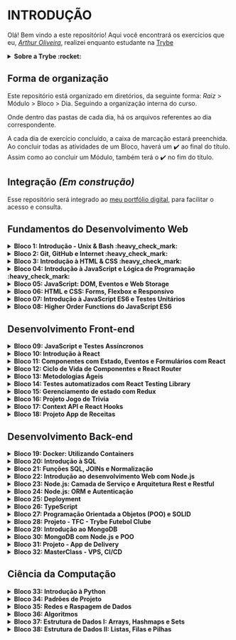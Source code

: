 # INTRODUÇÃO

Olá! Bem vindo a este repositório!
Aqui você encontrará os exercícios que eu, _[Arthur Oliveira](https://www.linkedin.com/in/arthuroliveirasou/)_, realizei enquanto estudante na [Trybe](https://www.betrybe.com/)

<details>
 <summary><strong>Sobre a Trybe :rocket:</strong></summary>
"A Trybe é uma escola do futuro para qualquer pessoa que queira melhorar de vida e construir uma carreira de sucesso em tecnologia, onde a pessoa só paga quando conseguir um bom trabalho."

O programa conta com mais de 1.500 horas de aulas presenciais e online, aborda introdução ao desenvolvimento de software, front-end, back-end, ciência da computação, engenharia de software, metodologias ágeis e habilidades comportamentais.
</details>

## Forma de organização

Este repositório está organizado em diretórios, da seguinte forma: _Raiz_ > Módulo > Bloco > Dia. Seguindo a organização interna do curso.

Onde dentro das pastas de cada dia, há os arquivos referentes ao dia correspondente.

A cada dia de exercício concluído, a caixa de marcação estará preenchida.
Ao concluir todas as atividades de um Bloco, haverá um :heavy_check_mark: ao final do título. Assim como ao concluir um Módulo, também terá o :heavy_check_mark: no fim do título.

## Integração _(Em construção)_
Esse repositório será integrado ao [meu portfólio digital](http://arthuroliveirasou.github.io/), para facilitar o acesso e consulta.

## Fundamentos do Desenvolvimento Web

<details>
 <summary><strong>Bloco 1: Introdução - Unix & Bash :heavy_check_mark:</strong></summary>

- [X] 1.3: _Fundamentos do Desenvolvimento Web_
- [X] 1.3: _Introdução - Unix & Shell_
- [X] 1.3: _Unix & Bash - Parte 1_
- [X] 1.4: _Unix & Bash - Parte 2_
</details>

<details>
 <summary><strong>Bloco 2: Git, GitHub e Internet :heavy_check_mark:</strong></summary>
 
- [X] 2.1: _Git & GitHub - O que é e para que serve?_
- [X] 2.2: _Git & Github - Entendendo os comandos_
- [X] 2.3: _Internet - Entendendo como ela funciona_
</details>

<details>
 <summary><strong>Bloco 3: Introdução à HTML & CSS :heavy_check_mark:</strong></summary>
 
- [X] 3.1: _Introdução - HTML & CSS_
- [X] 3.1: _HTML & CSS - Estruturas de página_
- [X] 3.2: _HTML & CSS - Primeiros passos em CSS_
- [X] 3.3: _HTML & CSS - Seletores e posicionamento_
- [X] 3.4: _HTML Semântico_
- [X] 3.5: _Projeto - Lessons Learned_
</details>

<details>
 <summary><strong>Bloco 04: Introdução à JavaScript e Lógica de Programação :heavy_check_mark:</strong></summary>
 
- [X] 4.1: _Introdução - JavaScript_
- [X] 4.1: _JavaScript - Primeiros passos_
- [X] 4.2: _JavaScript - Array e loop For_
- [X] 4.3: _JavaScript - Lógica de Programação e Algoritmos_
- [X] 4.4: _JavaScript - Objetos e funções_
- [X] 4.5: _Projeto - Playground Functions_
</details>

<details>
 <summary><strong>Bloco 05: JavaScript: DOM, Eventos e Web Storage</strong></summary>
 
- [X] 5.1: _JavaScript - DOM e seletores_
- [ ] 5.2: _JavaScript - Trabalhando com elementos_
- [ ] 5.3: _JavaScript - Eventos_
- [ ] 5.4: _JavaScript - Web Storage_
- [ ] 5.5: _Fundamentos - JavaScript - Projetos_
- [ ] 5.5: _Projeto - Arte com Pixels_
- [ ] 5.6: _Projeto - Lista de tarefas_
- [ ] 5.7: _Projeto - Meme Generator_
- [ ] 5.7: _Projeto - Adivinhe a Cor_
- [ ] 5.7: _Projeto - Carta Misteriosa_
</details>

<details>
 <summary><strong>Bloco 06: HTML e CSS: Forms, Flexbox e Responsivo</strong></summary>
 
- [ ] 6.1: _HTML & CSS - Forms_
- [ ] 6.2: _Bibliotecas JavaScript e Frameworks CSS_
- [ ] 6.3: _Introdução - CSS Flexbox_
- [ ] 6.3: _CSS Flexbox - Parte 1_
- [ ] 6.4: _CSS Flexbox - Parte 2_
- [ ] 6.5: _CSS Responsivo - Mobile First_
- [ ] 6.6: _Projeto - Trybewarts_
</details>

<details>
 <summary><strong>Bloco 07: Introdução à JavaScript ES6 e Testes Unitários</strong></summary>
 
- [ ] 7.1: _JavaScript ES6 - let, const, arrow functions e template literals_
- [ ] 7.2: _JavaScript ES6 - Fluxo de exceção e Objetos_
- [ ] 7.3: _Primeiros passos em Jest_
- [ ] 7.4: _Projeto - JavaScript Testes Unitários_
</details>

<details>
 <summary><strong>Bloco 08: Higher Order Functions do JavaScript ES6</strong></summary>
 
- [ ] 8.1: _JavaScript ES6 - Introdução a Higher Order Functions_
- [ ] 8.2: _JavaScript ES6 - Higher Order Functions - forEach, find, some, every, sort_
- [ ] 8.3: _JavaScript ES6 - Higher Order Functions - map e filter_
- [ ] 8.4: _JavaScript ES6 - Higher Order Functions - reduce_
- [ ] 8.5: _JavaScript ES6 - spread operator, parâmetro rest, destructuring e mais_
- [ ] 8.6: _Projeto - Zoo functions_
</details>


## Desenvolvimento Front-end

<details>
 <summary><strong>Bloco 09: JavaScript e Testes Assíncronos</strong></summary>
 
- [ ] 9.1: _JavaScript Assíncrono e Callbacks_
- [ ] 9.2: _JavaScript Assíncrono - Fetch API e async/await_
- [ ] 9.3: _Jest - Testes Assíncronos_
- [ ] 9.4: _Projeto - Carrinho de Compras_
</details>

<details>
 <summary><strong>Bloco 10: Introdução à React</strong></summary>
 
- [ ] 10.1: _'Hello, world!' no React!_
- [ ] 10.2: _Componentes React_
- [ ] 10.3: _Projeto - Sistema Solar_
</details>

<details>
 <summary><strong>Bloco 11: Componentes com Estado, Eventos e Formulários com React</strong></summary>
 
- [ ] 11.1: _Componentes com estado e eventos_
- [ ] 11.2: _Formulários no React_
- [ ] 11.3: _Projeto - Tryunfo_
</details>

<details>
 <summary><strong>Bloco 12: Ciclo de Vida de Componentes e React Router</strong></summary>
 
- [ ] 12.1: _Ciclo de vida de componentes_
- [ ] 12.2: _React Router_
- [ ] 12.3: _Projeto - TrybeTunes_
</details>

<details>
 <summary><strong>Bloco 13: Metodologias Ágeis</strong></summary>
 
- [ ] 13.1: _Metodologias Ágeis_
- [ ] 13.2: _Projeto - Frontend Online Store_
</details>

<details>
 <summary><strong>Bloco 14: Testes automatizados com React Testing Library</strong></summary>
 
- [ ] 14.1: _RTL - Primeiros passos_
- [ ] 14.2: _RTL - Mocks e Inputs_
- [ ] 14.3: _RTL - Testando React Router_
- [ ] 14.4: _Projeto - Testes em React_
</details>

<details>
 <summary><strong>Bloco 15: Gerenciamento de estado com Redux</strong></summary>
 
- [ ] 15.1: _Introdução ao Redux - O estado global da aplicação_
- [ ] 15.2: _Usando o Redux no React_
- [ ] 15.3: _Usando o Redux no React - Prática_
- [ ] 15.4: _Usando o Redux no React - Actions Assíncronas_
- [ ] 15.5: _Testes em React-Redux_
- [ ] 15.6: _Projeto - Trybe Wallet_
</details>

<details>
 <summary><strong>Bloco 16: Projeto Jogo de Trivia</strong></summary>
 
- [ ] 16.1: _Projeto - Jogo de Trivia_
</details>

<details>
 <summary><strong>Bloco 17: Context API e React Hooks</strong></summary>
 
- [ ] 17.1: _Context API do React_
- [ ] 17.2: _React Hooks - useState e useContext_
- [ ] 17.3: _React Hooks - useEffect e Hooks customizados_
- [ ] 17.4: _Projeto - StarWars Datatable com Context API e Hooks_
</details>

<details>
 <summary><strong>Bloco 18: Projeto App de Receitas</strong></summary>
 
- [ ] 18.1: _Projeto - App de Receitas_
</details>

## Desenvolvimento Back-end

<details>
 <summary><strong>Bloco 19: Docker: Utilizando Containers</strong></summary>
 
- [ ] 19.1: _Utilizando Containers - Docker_
- [ ] 19.2: _Manipulação e Criação de Imagens no Docker_
- [ ] 19.3: _Orquestrando Containers com Docker Compose_
- [ ] 19.4: _Projeto - Docker Todo-List_
</details>

<details>
 <summary><strong>Bloco 20: Introdução à SQL</strong></summary>
 
- [ ] 20.1: _Banco de dados SQL_
- [ ] 20.2: _Encontrando dados em um banco de dados_
- [ ] 20.3: _Filtrando dados de forma específica_
- [ ] 20.4: _Manipulando tabelas_
- [ ] 20.5: _Projeto - All For One_
</details>

<details>
 <summary><strong>Bloco 21: Funções SQL, JOINs e Normalização</strong></summary>
 
- [ ] 21.1: _Funções mais usadas no SQL_
- [ ] 21.2: _Descomplicando JOINs_
- [ ] 21.3: _Transformando ideias em um modelo de banco de dados_
- [ ] 21.4: _Aula ao vivo + Projeto - One For All_
</details>

<details>
 <summary><strong>Bloco 22: Introdução ao desenvolvimento Web com Node.js</strong></summary>
 
- [ ] 22.1: _Node.js - Um motor JavaScript_
- [ ] 22.2: _Node.js - Fluxo Assíncrono_
- [ ] 22.3: _Mocha, Chai e Sinon - Testes de Back-end com Node.js_
- [ ] 22.4: _Express - HTTP com Node.js_
- [ ] 22.5: _Express - Middlewares_
- [ ] 22.6: _Atividades + Projeto - Talker Manager_
</details>

<details>
 <summary><strong>Bloco 23: Node.js: Camada de Serviço e Arquitetura Rest e Restful</strong></summary>
 
- [ ] 23.1: _Arquitetura de Software - Camada de Model_
- [ ] 23.2: _Arquitetura de Software - Camada de Controller e Service_
- [ ] 23.3: _Arquitetura Web - Rest e Restful_
- [ ] 23.4: _Arquitetura de Software - Testando as Camadas_
- [ ] 23.5: _Projeto - Store Manager_
</details>

<details>
 <summary><strong>Bloco 24: Node.js: ORM e Autenticação</strong></summary>
 
- [ ] 24.1: _Introdução - Node.js: ORM e Autenticação_
- [ ] 24.1: _ORM - Interface da aplicação com o banco de dados_
- [ ] 24.2: _ORM - Associations_
- [ ] 24.3: _JWT - (JSON Web Token)_
- [ ] 24.4: _Testando APIs com Testes de Integração_
- [ ] 24.5: _Projeto - API de Blogs_
</details>

<details>
 <summary><strong>Bloco 25: Deployment</strong></summary>
 
- [ ] 25.1: _Introdução - Deploy_
- [ ] 25.1: _Infraestrutura - Deploy com Heroku_
- [ ] 25.2: _Deploy Docker & Heroku_
- [ ] 25.3: _Projeto - Stranger Things_
</details>

<details>
 <summary><strong>Bloco 26: TypeScript</strong></summary>
 
- [ ] 26.1: _Introdução ao TypeScript_
- [ ] 26.2: _Tipagem Estática e Generics_
- [ ] 26.3: _Express com TypeScript_
- [ ] 26.4: _Projeto - Trybe Smith_
</details>

<details>
 <summary><strong>Bloco 27: Programação Orientada a Objetos (POO) e SOLID</strong></summary>
 
- [ ] 27.1: _Introdução à Orientação a Objetos_
- [ ] 27.2: _Herança e Interfaces_
- [ ] 27.3: _Polimorfismo_
- [ ] 27.4: _SOLID - Introdução e Princípios S, O e D_
- [ ] 27.5: _SOLID - Princípios L e I_
- [ ] 27.6: _Projeto - Trybers and Dragons_
</details>

<details>
 <summary><strong>Bloco 28: Projeto - TFC - Trybe Futebol Clube</strong></summary>
 
- [ ] 28.1: _Projeto - TFC - Trybe Futebol Clube_
</details>

<details>
 <summary><strong>Bloco 29: Introdução ao MongoDB</strong></summary>
 
- [ ] 29.1: _Introdução - NoSQL_
- [ ] 29.1: _MongoDB - Introdução_
- [ ] 29.2: _Filter Operators_
- [ ] 29.3: _Operadores de consulta_
- [ ] 29.4: _Updates Simples_
- [ ] 29.5: _Updates Complexos - Arrays_
- [ ] 29.6: _Projeto - Commerce_
</details>

<details>
 <summary><strong>Bloco 30: MongoDB com Node.js e POO</strong></summary>
 
- [ ] 30.1: _MongoDB e arquitetura MSC_
- [ ] 30.2: _MongoDB e POO_
- [ ] 30.3: _Projeto - Car Shop_
</details>

<details>
 <summary><strong>Bloco 31: Projeto - App de Delivery</strong></summary>
 
- [ ] 31.1: _Projeto - App de Delivery_
</details>

<details>
 <summary><strong>Bloco 32: MasterClass - VPS, CI/CD</strong></summary>
 
- [ ] 32.1: _Dia 1 - VPS_
- [ ] 32.2: _Dia 2_
</details>

## Ciência da Computação

<details>
 <summary><strong>Bloco 33: Introdução à Python</strong></summary>
 
- [ ] 33.1: _Introdução - Ciência da Computação_
- [ ] 33.1: _Aprendendo Python_
- [ ] 33.2: _Entrada e Saída de Dados_
- [ ] 33.3: _Testes_
- [ ] 33.4: _Projeto - Job Insights_
</details>

<details>
 <summary><strong>Bloco 34: Padrões de Projeto</strong></summary>
 
- [ ] 34.1: _P.O.O em Python_
- [ ] 34.2: _Padrões - Iterator, Adapter, Strategy_
- [ ] 34.3: _Padrões - Decorator, Observer, Factory_
- [ ] 34.4: _Projeto - Relatórios de Estoque_
</details>

<details>
 <summary><strong>Bloco 35: Redes e Raspagem de Dados</strong></summary>
 
- [ ] 35.1: _Arquitetura de redes_
- [ ] 35.2: _Redes de computadores, ferramentas e segurança_
- [ ] 35.3: _Raspagem de Dados_
- [ ] 35.4: _Projeto - Tech news_
</details>

<details>
 <summary><strong>Bloco 36: Algoritmos</strong></summary>
 
- [ ] 36.1: _Complexidade de Algoritmos_
- [ ] 36.2: _Recursividade e Estratégias para solução de problemas_
- [ ] 36.3: _Algoritmos de ordenação e busca_
- [ ] 36.4: _Projeto - Algoritmos_
</details>

<details>
 <summary><strong>Bloco 37: Estrutura de Dados I: Arrays, Hashmaps e Sets</strong></summary>
 
- [ ] 37.1: _Arquitetura de Computadores_
- [ ] 37.2: _Arrays_
- [ ] 37.3: _Hashmap e Dict_
- [ ] 37.4: _Set_
- [ ] 37.5: _Projeto - Restaurant Orders_
</details>

<details>
 <summary><strong>Bloco 38: Estrutura de Dados II: Listas, Filas e Pilhas</strong></summary>
 
- [ ] 38.1: _Nó e Listas Encadeadas_
- [ ] 38.2: _Pilhas e Filas_
- [ ] 38.3: _Projeto - TING - Trybe Is Not Google_
</details>
